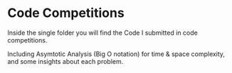 # Code Competitions

Inside the single folder you will find the Code I submitted in code competitions.

Including Asymtotic Analysis (Big O notation) for time & space complexity, and some insights about each problem.

